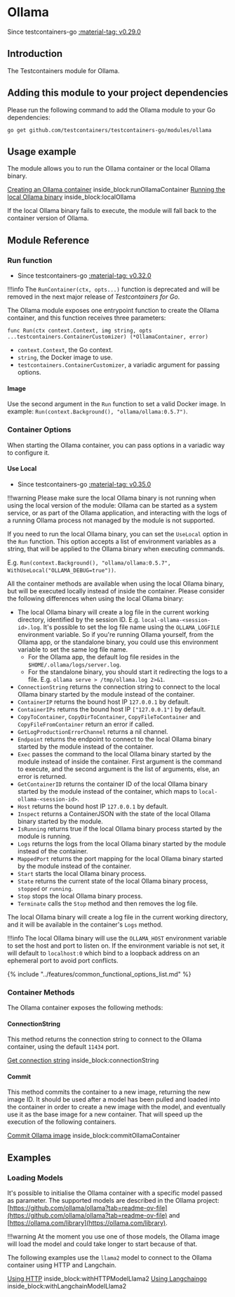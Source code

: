 # Ollama

Since testcontainers-go <a href="https://github.com/testcontainers/testcontainers-go/releases/tag/v0.29.0"><span class="tc-version">:material-tag: v0.29.0</span></a>

## Introduction

The Testcontainers module for Ollama.

## Adding this module to your project dependencies

Please run the following command to add the Ollama module to your Go dependencies:

```
go get github.com/testcontainers/testcontainers-go/modules/ollama
```

## Usage example

The module allows you to run the Ollama container or the local Ollama binary.

<!--codeinclude-->
[Creating an Ollama container](../../modules/ollama/examples_test.go) inside_block:runOllamaContainer
[Running the local Ollama binary](../../modules/ollama/examples_test.go) inside_block:localOllama
<!--/codeinclude-->

If the local Ollama binary fails to execute, the module will fall back to the container version of Ollama.

## Module Reference

### Run function

- Since testcontainers-go <a href="https://github.com/testcontainers/testcontainers-go/releases/tag/v0.32.0"><span class="tc-version">:material-tag: v0.32.0</span></a>

!!!info
    The `RunContainer(ctx, opts...)` function is deprecated and will be removed in the next major release of _Testcontainers for Go_.

The Ollama module exposes one entrypoint function to create the Ollama container, and this function receives three parameters:

```golang
func Run(ctx context.Context, img string, opts ...testcontainers.ContainerCustomizer) (*OllamaContainer, error)
```

- `context.Context`, the Go context.
- `string`, the Docker image to use.
- `testcontainers.ContainerCustomizer`, a variadic argument for passing options.

#### Image

Use the second argument in the `Run` function to set a valid Docker image.
In example: `Run(context.Background(), "ollama/ollama:0.5.7")`.

### Container Options

When starting the Ollama container, you can pass options in a variadic way to configure it.

#### Use Local

- Since testcontainers-go <a href="https://github.com/testcontainers/testcontainers-go/releases/tag/v0.35.0"><span class="tc-version">:material-tag: v0.35.0</span></a>

!!!warning
    Please make sure the local Ollama binary is not running when using the local version of the module:
    Ollama can be started as a system service, or as part of the Ollama application,
    and interacting with the logs of a running Ollama process not managed by the module is not supported.

If you need to run the local Ollama binary, you can set the `UseLocal` option in the `Run` function.
This option accepts a list of environment variables as a string, that will be applied to the Ollama binary when executing commands.

E.g. `Run(context.Background(), "ollama/ollama:0.5.7", WithUseLocal("OLLAMA_DEBUG=true"))`.

All the container methods are available when using the local Ollama binary, but will be executed locally instead of inside the container.
Please consider the following differences when using the local Ollama binary:

- The local Ollama binary will create a log file in the current working directory, identified by the session ID. E.g. `local-ollama-<session-id>.log`. It's possible to set the log file name using the `OLLAMA_LOGFILE` environment variable. So if you're running Ollama yourself, from the Ollama app, or the standalone binary, you could use this environment variable to set the same log file name.
  - For the Ollama app, the default log file resides in the `$HOME/.ollama/logs/server.log`.
  - For the standalone binary, you should start it redirecting the logs to a file. E.g. `ollama serve > /tmp/ollama.log 2>&1`.
- `ConnectionString` returns the connection string to connect to the local Ollama binary started by the module instead of the container.
- `ContainerIP` returns the bound host IP `127.0.0.1` by default.
- `ContainerIPs` returns the bound host IP `["127.0.0.1"]` by default.
- `CopyToContainer`, `CopyDirToContainer`, `CopyFileToContainer` and `CopyFileFromContainer` return an error if called.
- `GetLogProductionErrorChannel` returns a nil channel.
- `Endpoint` returns the endpoint to connect to the local Ollama binary started by the module instead of the container.
- `Exec` passes the command to the local Ollama binary started by the module instead of inside the container. First argument is the command to execute, and the second argument is the list of arguments, else, an error is returned.
- `GetContainerID` returns the container ID of the local Ollama binary started by the module instead of the container, which maps to `local-ollama-<session-id>`.
- `Host` returns the bound host IP `127.0.0.1` by default.
- `Inspect` returns a ContainerJSON with the state of the local Ollama binary started by the module.
- `IsRunning` returns true if the local Ollama binary process started by the module is running.
- `Logs` returns the logs from the local Ollama binary started by the module instead of the container.
- `MappedPort` returns the port mapping for the local Ollama binary started by the module instead of the container.
- `Start` starts the local Ollama binary process.
- `State` returns the current state of the local Ollama binary process, `stopped` or `running`.
- `Stop` stops the local Ollama binary process.
- `Terminate` calls the `Stop` method and then removes the log file.

The local Ollama binary will create a log file in the current working directory, and it will be available in the container's `Logs` method.

!!!info
    The local Ollama binary will use the `OLLAMA_HOST` environment variable to set the host and port to listen on.
    If the environment variable is not set, it will default to `localhost:0`
    which bind to a loopback address on an ephemeral port to avoid port conflicts.

{% include "../features/common_functional_options_list.md" %}

### Container Methods

The Ollama container exposes the following methods:

#### ConnectionString

This method returns the connection string to connect to the Ollama container, using the default `11434` port.

<!--codeinclude-->
[Get connection string](../../modules/ollama/ollama_test.go) inside_block:connectionString
<!--/codeinclude-->

#### Commit

This method commits the container to a new image, returning the new image ID.
It should be used after a model has been pulled and loaded into the container in order to create a new image with the model,
and eventually use it as the base image for a new container. That will speed up the execution of the following containers.

<!--codeinclude-->
[Commit Ollama image](../../modules/ollama/ollama_test.go) inside_block:commitOllamaContainer
<!--/codeinclude-->

## Examples

### Loading Models

It's possible to initialise the Ollama container with a specific model passed as parameter. The supported models are described in the Ollama project: [https://github.com/ollama/ollama?tab=readme-ov-file](https://github.com/ollama/ollama?tab=readme-ov-file) and [https://ollama.com/library](https://ollama.com/library).

!!!warning
    At the moment you use one of those models, the Ollama image will load the model and could take longer to start because of that.

The following examples use the `llama2` model to connect to the Ollama container using HTTP and Langchain.

<!--codeinclude-->
[Using HTTP](../../modules/ollama/examples_test.go) inside_block:withHTTPModelLlama2
[Using Langchaingo](../../modules/ollama/examples_test.go) inside_block:withLangchainModelLlama2
<!--/codeinclude-->
